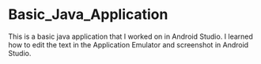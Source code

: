 # Basic_Java_Application
This is a basic java application that I worked on in Android Studio. I learned how to edit the text in the Application Emulator and screenshot in Android Studio.

